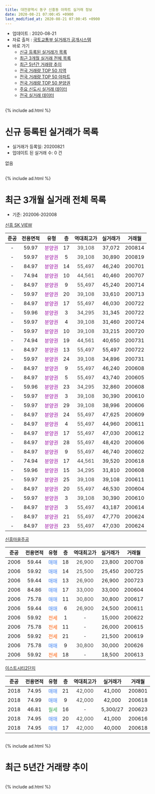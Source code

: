 ```yaml
---
title: 대전광역시 동구 신흥동 아파트 실거래 정보
date: 2020-08-21 07:00:45 +0900
last_modified_at: 2020-08-21 07:00:45 +0900
---
```


* 업데이트 : 2020-08-21
* 자료 출처 : [국토교통부 실거래가 공개시스템](http://rt.molit.go.kr)
* 바로 가기
    * [신규 등록된 실거래가 목록](#신규-등록된-실거래가-목록)
    * [최근 3개월 실거래 전체 목록](#최근-3개월-실거래-전체-목록)
    * [최근 5년간 거래량 추이](#최근-5년간-거래량-추이)
    * [전국 거래량 TOP 50 지역](https://inasie.github.io/apt-trade-info/최근-3개월-전국에서-가장-거래가-많이-발생한-지역)
    * [전국 거래량 TOP 50 아파트](https://inasie.github.io/apt-trade-info/최근-3개월-전국에서-가장-거래가-많이-발생한-아파트)
    * [전국 거래량 TOP 50 분양권](https://inasie.github.io/apt-trade-info/최근-3개월-전국에서-가장-거래가-많이-발생한-분양권)
    * [주요 신도시 실거래 데이터](https://inasie.github.io/apt-trade-info/주요-신도시)
    * [전국 실거래 데이터](https://inasie.github.io/apt-trade-info/전국)
<br>
{% include ad.html %}
<br>

# 신규 등록된 실거래가 목록
* 실거래가 등록일: 20200821
* 업데이트 된 실거래 수: 0 건

없음

<br>
{% include ad.html %}
<br>

# 최근 3개월 실거래 전체 목록
* 기준: 202006-202008


[신흥 SK VIEW](https://search.naver.com/search.naver?query=%EB%8C%80%EC%A0%84%EA%B4%91%EC%97%AD%EC%8B%9C+%EB%8F%99%EA%B5%AC+%EC%8B%A0%ED%9D%A5%EB%8F%99+%EC%8B%A0%ED%9D%A5+SK+VIEW)

|준공|전용면적|유형|층|역대최고가|실거래가|거래월|
|:---:|:---:|:---:|:---:|:---:|:---:|:---:|
|-|59.97|<span style="color:#9C11A5">분양권</span>|17|<span style="color:#444444">39,108</span>|37,072|200814|
|-|59.97|<span style="color:#9C11A5">분양권</span>|5|<span style="color:#444444">39,108</span>|30,890|200819|
|-|84.97|<span style="color:#9C11A5">분양권</span>|14|<span style="color:#444444">55,497</span>|46,240|200701|
|-|74.94|<span style="color:#9C11A5">분양권</span>|10|<span style="color:#444444">44,561</span>|40,460|200707|
|-|84.97|<span style="color:#9C11A5">분양권</span>|9|<span style="color:#444444">55,497</span>|45,240|200714|
|-|59.97|<span style="color:#9C11A5">분양권</span>|20|<span style="color:#444444">39,108</span>|33,610|200713|
|-|84.97|<span style="color:#9C11A5">분양권</span>|17|<span style="color:#444444">55,497</span>|46,030|200722|
|-|59.96|<span style="color:#9C11A5">분양권</span>|3|<span style="color:#444444">34,295</span>|31,345|200722|
|-|59.97|<span style="color:#9C11A5">분양권</span>|4|<span style="color:#444444">39,108</span>|31,460|200724|
|-|59.97|<span style="color:#9C11A5">분양권</span>|10|<span style="color:#444444">39,108</span>|33,215|200720|
|-|74.94|<span style="color:#9C11A5">분양권</span>|19|<span style="color:#444444">44,561</span>|40,650|200731|
|-|84.97|<span style="color:#9C11A5">분양권</span>|13|<span style="color:#444444">55,497</span>|55,497|200722|
|-|59.97|<span style="color:#9C11A5">분양권</span>|24|<span style="color:#444444">39,108</span>|34,896|200731|
|-|84.97|<span style="color:#9C11A5">분양권</span>|9|<span style="color:#444444">55,497</span>|46,240|200608|
|-|84.97|<span style="color:#9C11A5">분양권</span>|5|<span style="color:#444444">55,497</span>|43,740|200605|
|-|59.96|<span style="color:#9C11A5">분양권</span>|23|<span style="color:#444444">34,295</span>|32,860|200608|
|-|59.97|<span style="color:#9C11A5">분양권</span>|3|<span style="color:#444444">39,108</span>|30,390|200610|
|-|59.97|<span style="color:#9C11A5">분양권</span>|29|<span style="color:#444444">39,108</span>|38,996|200606|
|-|84.97|<span style="color:#9C11A5">분양권</span>|24|<span style="color:#444444">55,497</span>|47,625|200609|
|-|84.97|<span style="color:#9C11A5">분양권</span>|4|<span style="color:#444444">55,497</span>|44,960|200611|
|-|84.97|<span style="color:#9C11A5">분양권</span>|17|<span style="color:#444444">55,497</span>|47,030|200612|
|-|84.97|<span style="color:#9C11A5">분양권</span>|28|<span style="color:#444444">55,497</span>|48,420|200606|
|-|84.97|<span style="color:#9C11A5">분양권</span>|9|<span style="color:#444444">55,497</span>|46,740|200602|
|-|74.94|<span style="color:#9C11A5">분양권</span>|17|<span style="color:#444444">44,561</span>|39,520|200618|
|-|59.96|<span style="color:#9C11A5">분양권</span>|15|<span style="color:#444444">34,295</span>|31,810|200608|
|-|59.97|<span style="color:#9C11A5">분양권</span>|25|<span style="color:#444444">39,108</span>|39,108|200611|
|-|84.97|<span style="color:#9C11A5">분양권</span>|20|<span style="color:#444444">55,497</span>|46,530|200604|
|-|59.97|<span style="color:#9C11A5">분양권</span>|3|<span style="color:#444444">39,108</span>|30,390|200610|
|-|84.97|<span style="color:#9C11A5">분양권</span>|3|<span style="color:#444444">55,497</span>|43,187|200614|
|-|84.97|<span style="color:#9C11A5">분양권</span>|21|<span style="color:#444444">55,497</span>|47,770|200624|
|-|84.97|<span style="color:#9C11A5">분양권</span>|23|<span style="color:#444444">55,497</span>|47,030|200624|

[신흥마을주공](https://search.naver.com/search.naver?query=%EB%8C%80%EC%A0%84%EA%B4%91%EC%97%AD%EC%8B%9C+%EB%8F%99%EA%B5%AC+%EC%8B%A0%ED%9D%A5%EB%8F%99+%EC%8B%A0%ED%9D%A5%EB%A7%88%EC%9D%84%EC%A3%BC%EA%B3%B5)

|준공|전용면적|유형|층|역대최고가|실거래가|거래월|
|:---:|:---:|:---:|:---:|:---:|:---:|:---:|
|2006|59.44|<span style="color:#4285f3">매매</span>|18|<span style="color:#444444">26,900</span>|23,800|200708|
|2006|59.92|<span style="color:#4285f3">매매</span>|14|<span style="color:#444444">25,500</span>|25,450|200725|
|2006|59.44|<span style="color:#4285f3">매매</span>|13|<span style="color:#444444">26,900</span>|26,900|200723|
|2006|84.86|<span style="color:#4285f3">매매</span>|17|<span style="color:#444444">33,000</span>|33,000|200604|
|2006|75.78|<span style="color:#4285f3">매매</span>|11|<span style="color:#444444">30,800</span>|30,800|200617|
|2006|59.44|<span style="color:#4285f3">매매</span>|6|<span style="color:#444444">26,900</span>|24,500|200611|
|2006|59.92|<span style="color:#ff5a00">전세</span>|1|<span style="color:#444444">-</span>|15,000|200622|
|2006|75.78|<span style="color:#ff5a00">전세</span>|11|<span style="color:#444444">-</span>|26,000|200615|
|2006|59.92|<span style="color:#ff5a00">전세</span>|21|<span style="color:#444444">-</span>|21,500|200619|
|2006|75.78|<span style="color:#4285f3">매매</span>|9|<span style="color:#444444">30,800</span>|30,000|200626|
|2006|59.92|<span style="color:#ff5a00">전세</span>|18|<span style="color:#444444">-</span>|18,500|200613|


<script async src="//pagead2.googlesyndication.com/pagead/js/adsbygoogle.js"></script>
<!-- 기본 -->
<ins class="adsbygoogle"
     style="display:block"
     data-ad-client="ca-pub-2446590836940007"
     data-ad-slot="1659523306"
     data-ad-format="auto"
     data-full-width-responsive="true"></ins>
<script>
(adsbygoogle = window.adsbygoogle || []).push({});
</script>


[이스트시티2단지](https://search.naver.com/search.naver?query=%EB%8C%80%EC%A0%84%EA%B4%91%EC%97%AD%EC%8B%9C+%EB%8F%99%EA%B5%AC+%EC%8B%A0%ED%9D%A5%EB%8F%99+%EC%9D%B4%EC%8A%A4%ED%8A%B8%EC%8B%9C%ED%8B%B02%EB%8B%A8%EC%A7%80)

|준공|전용면적|유형|층|역대최고가|실거래가|거래월|
|:---:|:---:|:---:|:---:|:---:|:---:|:---:|
|2018|74.95|<span style="color:#4285f3">매매</span>|21|<span style="color:#444444">42,000</span>|41,000|200801|
|2018|74.99|<span style="color:#4285f3">매매</span>|9|<span style="color:#444444">42,000</span>|42,000|200618|
|2018|46.81|<span style="color:#34a853">월세</span>|16|<span style="color:#444444">-</span>|5,300/27|200623|
|2018|74.95|<span style="color:#4285f3">매매</span>|20|<span style="color:#444444">42,000</span>|41,000|200616|
|2018|74.95|<span style="color:#4285f3">매매</span>|17|<span style="color:#444444">42,000</span>|40,000|200618|


<br>
{% include ad.html %}
<br>

# 최근 5년간 거래량 추이


<div style="width:100%;">
    <canvas id="deal_progress" height="200"></canvas>
</div>

<script>
new Chart(document.getElementById("deal_progress"), {
    type: 'line',
    data: {
        labels: ['201508','201509','201510','201511','201512','201601','201602','201603','201604','201605','201606','201607','201608','201609','201610','201611','201612','201701','201702','201703','201704','201705','201706','201707','201708','201709','201710','201711','201712','201801','201802','201803','201804','201805','201806','201807','201808','201809','201810','201811','201812','201901','201902','201903','201904','201905','201906','201907','201908','201909','201910','201911','201912','202001','202002','202003','202004','202005','202006','202007','202008'],
        datasets: [{
            label: '매매',
            pointRadius: 1,
            data: [5, 9, 3, 5, 4, 2, 4, 7, 0, 3, 2, 6, 5, 2, 6, 3, 1, 5, 4, 3, 7, 2, 3, 3, 6, 3, 0, 1, 1, 10, 3, 6, 5, 8, 8, 3, 8, 12, 56, 33, 53, 32, 27, 8, 5, 11, 6, 7, 30, 16, 24, 20, 12, 10, 358, 42, 17, 19, 25, 14, 3],
            borderColor: "rgba(255, 201, 14, 1)",
            backgroundColor: "rgba(255, 201, 14, 0.5)",
            fill: false,
            lineTension: 0
        },{
            label: '전월세',
            pointRadius: 1,
            data: [1, 6, 1, 2, 2, 4, 1, 2, 2, 3, 1, 1, 1, 0, 6, 1, 1, 3, 1, 4, 2, 0, 1, 0, 0, 3, 3, 4, 6, 1, 0, 4, 3, 0, 1, 1, 3, 11, 13, 39, 69, 92, 57, 25, 16, 4, 11, 12, 12, 6, 10, 13, 2, 3, 5, 9, 8, 2, 5, 0, 0],
            borderColor: "rgba(0, 141, 185, 1)",
            backgroundColor: "rgba(0, 141, 185, 0.5)",
            fill: false,
            lineTension: 0
        }
        ]
    },
    options: {
        responsive: true,
        title: {
            display: false
        },
        tooltips: {
            mode: 'index',
            intersect: false
        },
        hover: {
            mode: 'nearest',
            intersect: true
        },
        scales: {
            xAxes: [{
                display: true,
                scaleLabel: {
                    display: true,
                    labelString: '년/월'
                }
            }],
            yAxes: [{
                display: true,
                ticks: {
                    suggestedMin: 0,
                },
                scaleLabel: {
                    display: true,
                    labelString: '실거래 수'
                }
            }]
        }
    }
});

</script>


<br>
{% include ad.html %}
<br>

